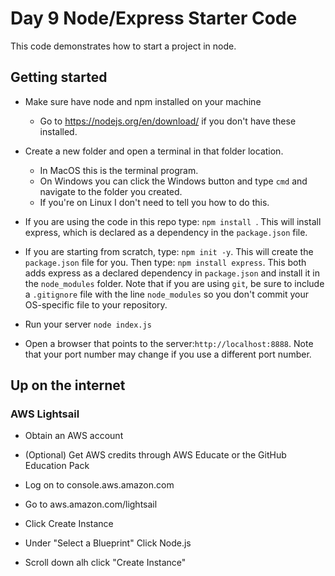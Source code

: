 # Day 9 Node/Express Starter Code

This code demonstrates how to start a project in node.

## Getting started

- Make sure have node and npm installed on your machine
    - Go to https://nodejs.org/en/download/ if you don't have these installed.
- Create a new folder and open a terminal in that folder location.
    - In MacOS this is the terminal program.
    - On Windows you can click the Windows button and type ```cmd``` and navigate to the folder you created.
    - If you're on Linux I don't need to tell you how to do this.

- If you are using the code in this repo type: ```npm install ```. This will install express, which is declared as a dependency in the ```package.json``` file.

- If you are starting from scratch, type: ```npm init -y```. This will create the ```package.json``` file for you. Then type: ```npm install express```. This both adds express as a declared dependency in ```package.json``` and install it in the ```node_modules``` folder.  Note that if you are using ```git```, be sure to include a ```.gitignore``` file with the line ```node_modules``` so you don't commit your OS-specific file to your repository.


- Run your server
```node index.js```

- Open a browser that points to the server:```http://localhost:8888```. Note that your port number may change if you use a different port number.

## Up on the internet

### AWS Lightsail

- Obtain an AWS account

- (Optional) Get AWS credits through AWS Educate or the GitHub Education Pack

- Log on to console.aws.amazon.com

- Go to aws.amazon.com/lightsail

- Click Create Instance

- Under "Select a Blueprint" Click Node.js

- Scroll down alh click "Create Instance"
